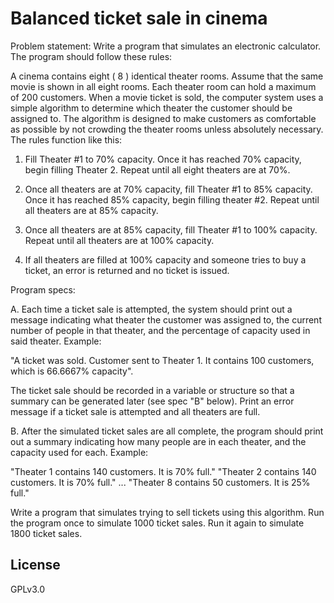 # Balanced ticket sale in cinema

Problem statement: Write a program that simulates an electronic calculator. The program should follow these rules:

A cinema contains eight ( 8 ) identical theater rooms. Assume that the same movie is shown in all eight rooms. Each theater room can hold a maximum of 200 customers.  When a movie ticket is sold, the computer system uses a simple algorithm to determine which theater the customer should be assigned to.  The algorithm is designed to make customers as comfortable as possible by not crowding the theater rooms unless absolutely necessary.  The rules function like this:

1. Fill Theater #1 to 70% capacity.  Once it has reached 70% capacity, begin filling Theater 2. Repeat until all eight theaters are at 70%.

2.  Once all theaters are at 70% capacity, fill Theater #1 to 85% capacity.  Once it has reached 85% capacity, begin filling theater #2.  Repeat until all theaters are at 85% capacity.

3.  Once all theaters are at 85% capacity, fill Theater #1 to 100% capacity.  Repeat until all theaters are at 100% capacity.

4.  If all theaters are filled at 100% capacity and someone tries to buy a ticket, an error is returned and no ticket is issued.

Program specs:

A.  Each time a ticket sale is attempted, the system should print out a message indicating what theater the customer was assigned to, the current number of people in that theater, and the percentage of capacity used in said theater. Example:

"A ticket was sold. Customer sent to Theater 1. It contains 100 customers, which is 66.6667% capacity".

The ticket sale should be recorded in a variable or structure so that a summary can be generated later (see spec "B" below). Print an error message if a ticket sale is attempted and all theaters are full.

B. After the simulated ticket sales are all complete, the program should print out a summary indicating how many people are in each theater, and the capacity used for each. Example:

"Theater 1 contains 140 customers. It is 70% full."
"Theater 2 contains 140 customers. It is 70% full."
...
"Theater 8 contains 50 customers. It is 25% full."

Write a program that simulates trying to sell tickets using this algorithm.  Run the program once to simulate 1000 ticket sales.  Run it again to simulate  1800 ticket sales.

## License

GPLv3.0
